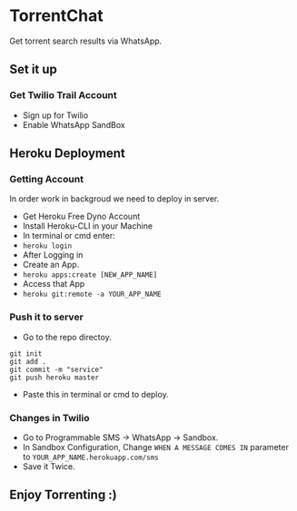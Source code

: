 # TorrentChat
Get torrent search results via WhatsApp.
## Set it up
### Get Twilio Trail Account
- Sign up for Twilio
- Enable WhatsApp SandBox
## Heroku Deployment
### Getting Account
In order work in backgroud we need to deploy in server.
- Get Heroku Free Dyno Account
- Install Heroku-CLI in your Machine
- In terminal or cmd enter:
- `heroku login`
- After Logging in
- Create an App.
- `heroku apps:create [NEW_APP_NAME]`
- Access that App
- `heroku git:remote -a YOUR_APP_NAME`
### Push it to server
- Go to the repo directoy.
```
git init
git add .
git commit -m "service"
git push heroku master
```
- Paste this in terminal or cmd to deploy.
### Changes in Twilio
- Go to Programmable SMS -> WhatsApp -> Sandbox.
- In Sandbox Configuration, Change `WHEN A MESSAGE COMES IN` parameter to `YOUR_APP_NAME.herokuapp.com/sms`
- Save it Twice.
## Enjoy Torrenting :)
